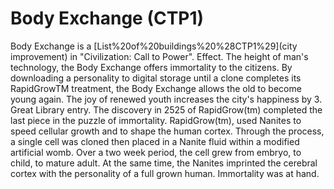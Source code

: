 # Body Exchange (CTP1)

Body Exchange is a [List%20of%20buildings%20%28CTP1%29](city improvement) in "Civilization: Call to Power".
Effect.
The height of man's technology, the Body Exchange offers immortality to the citizens. By downloading a personality to digital storage until a clone completes its RapidGrowTM treatment, the Body Exchange allows the old to become young again. The joy of renewed youth increases the city's happiness by 3.
Great Library entry.
The discovery in 2525 of RapidGrow(tm) completed the last piece in the puzzle of immortality. RapidGrow(tm), used Nanites to speed cellular growth and to shape the human cortex. Through the process, a single cell was cloned then placed in a Nanite fluid within a modified artificial womb. Over a two week period, the cell grew from embryo, to child, to mature adult. At the same time, the Nanites imprinted the cerebral cortex with the personality of a full grown human. Immortality was at hand.